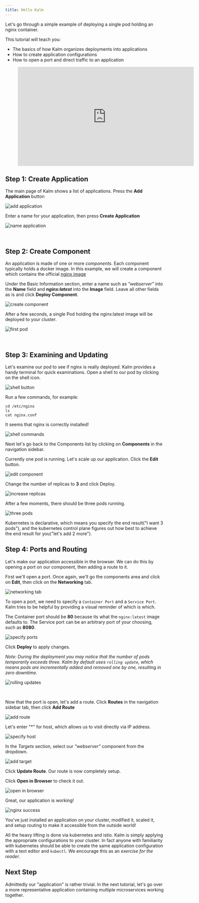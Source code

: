 ```yaml
---
title: Hello Kalm
---
```


Let's go through a simple example of deploying a single pod holding an nginx container.

This tutorial will teach you:

- The basics of how Kalm organizes deployments into applications
- How to create application configurations
- How to open a port and direct traffic to an application

<figure class="video_container">
  <iframe width="560" height="315" src="https://www.youtube.com/embed/fzig4AvMr74" frameborder="0" allowfullscreen="true"> </iframe>
</figure>

## Step 1: Create Application

The main page of Kalm shows a list of applications. Press the **Add Application** button

![add application](assets/add-app.png)

Enter a name for your application, then press **Create Application**

![name application](assets/name-app.png)

<br />

## Step 2: Create Component

An application is made of one or more _components_. Each component typically holds a docker image. In this example, we will create a component which contains the official <a href="https://hub.docker.com/_/nginx" target="_blank">nginx image</a>

Under the Basic Information section, enter a name such as _"webserver"_ into the **Name** field and **_nginx:latest_** into the **Image** field. Leave all other fields as is and click **Deploy Component**.

![create component](assets/create-comp.png)

After a few seconds, a single Pod holding the nginx:latest image will be deployed to your cluster.

![first pod](assets/first-pod.png)

<br />

## Step 3: Examining and Updating

Let's examine our pod to see if nginx is really deployed. Kalm provides a handy terminal for quick examinations. Open a shell to our pod by clicking on the shell icon.

![shell button](assets/shell-button.png)

Run a few commands, for example:

```
cd /etc/nginx
ls
cat nginx.conf
```

It seems that nginx is correctly installed!

![shell commands](assets/shell-cmd.png)

Next let's go back to the Components list by clicking on **Components** in the navigation sidebar.

Currently one pod is running. Let's scale up our application. Click the **Edit** button.

![edit component](assets/edit-comp.png)

Change the number of replicas to **3** and click Deploy.

![increase replicas](assets/increase-replicas.png)

After a few moments, there should be three pods running.

![three pods](assets/three-pods.png)

Kubernetes is declarative, which means you specify the end result("I want 3 pods"), and the kubernetes control plane figures out how best to achieve the end result for you("let's add 2 more").

## Step 4: Ports and Routing

Let's make our application accessible in the browser. We can do this by opening a port on our component, then adding a route to it.

First we'll open a port. Once again, we'll go the components area and click on **Edit**, then click on the **Networking** tab.

![networking tab](assets/networking-tab.png)

To open a port, we need to specify a `Container Port` and a `Service Port`. Kalm tries to be helpful by providing a visual reminder of which is which.

The Container port should be **80** because its what the `nginx:latest` image defaults to. The Service port can be an arbitrary port of your choosing, such as **8080**.

![specify ports](assets/ports.png)

Click **Deploy** to apply changes.

_Note: During the deployment you may notice that the number of pods temporarily exceeds three. Kalm by default uses `rolling update`, which means pods are incrementally added and removed one by one, resulting in zero downtime._

![rolling updates](assets/rolling-update.png)

<br />

Now that the port is open, let's add a route. Click **Routes** in the navigation sidebar tab, then click **Add Route**

![add route](assets/add-route.png)

Let's enter "\*" for host, which allows us to visit directly via IP address.

![specify host](assets/specify-host.png)

In the _Targets_ section, select our _"webserver"_ component from the dropdown.

![add target](assets/add-target.png)

Click **Update Route**. Our route is now completely setup.

Click **Open in Browser** to check it out.

![open in browser](assets/open-in-browser.png)

Great, our application is working!

![nginx success](assets/nginx-success.png)

You've just installed an application on your cluster, modified it, scaled it, and setup routing to make it accessible from the outside world!

All the heavy lifting is done via kubernetes and istio. Kalm is simply applying the appropriate configurations to your cluster. In fact anyone with familiarity with kubernetes should be able to create the same application configuration with a text editor and `kubectl`. We encourage this as an _exercise for the reader_.

## Next Step

Admittedly our "application" is rather trivial. In the next tutorial, let's go over a more representative application containing multiple microservices working together.
